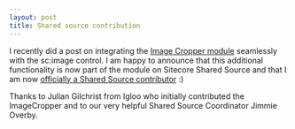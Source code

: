 ```yaml
---
layout: post
title: Shared source contribution
---
```


I recently did a post on integrating the [Image Cropper module](http://trac.sitecore.net/ImageCropper) seamlessly with the sc:image control. I am happy to announce that this additional functionality is now part of the module on Sitecore Shared Source and that I am now&nbsp;[officially a Shared Source contributor](http://trac.sitecore.net/ImageCropper/changeset/5) :)

Thanks to&nbsp;Julian Gilchrist from Igloo who initially contributed the ImageCropper and to our very helpful Shared Source Coordinator Jimmie Overby.